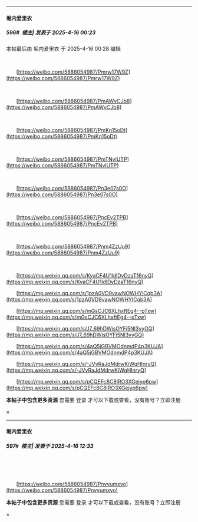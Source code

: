 ﻿
*****

####  堀内爱里衣  
##### 596#         楼主| 发表于 2025-4-16 00:23

 本帖最后由 堀内爱里衣 于 2025-4-16 00:28 编辑 

       

       [https://weibo.com/5886054987/Pmrw17W9Z](https://weibo.com/5886054987/Pmrw17W9Z)

       

       [https://weibo.com/5886054987/PmAWvCJb8](https://weibo.com/5886054987/PmAWvCJb8)

       

       [https://weibo.com/5886054987/PmKn15oDt](https://weibo.com/5886054987/PmKn15oDt)

       

       [https://weibo.com/5886054987/PmTNvlUTP](https://weibo.com/5886054987/PmTNvlUTP)

       

       [https://weibo.com/5886054987/Pn3e07s0O](https://weibo.com/5886054987/Pn3e07s0O)

       

       [https://weibo.com/5886054987/PncEv2TPB](https://weibo.com/5886054987/PncEv2TPB)

       

       [https://weibo.com/5886054987/Pnm4ZzUu9](https://weibo.com/5886054987/Pnm4ZzUu9)

       

       [https://mp.weixin.qq.com/s/KyaCF4U1ldlDyDzaT16nyQ](https://mp.weixin.qq.com/s/KyaCF4U1ldlDyDzaT16nyQ)

       [https://mp.weixin.qq.com/s/1pzA0VD9vawNOWHYlCqb3A](https://mp.weixin.qq.com/s/1pzA0VD9vawNOWHYlCqb3A)

       [https://mp.weixin.qq.com/s/mGsCJC6XLhxftEg4--pTxw](https://mp.weixin.qq.com/s/mGsCJC6XLhxftEg4--pTxw)

       [https://mp.weixin.qq.com/s/J7_69hDWjsOYFi5Nl3vyGQ](https://mp.weixin.qq.com/s/J7_69hDWjsOYFi5Nl3vyGQ)

       [https://mp.weixin.qq.com/s/4aQ5jGBVMOdnmdP4p3KUJA](https://mp.weixin.qq.com/s/4aQ5jGBVMOdnmdP4p3KUJA)

       [https://mp.weixin.qq.com/s/-JVvRaJdMdrwKiWqHInryQ](https://mp.weixin.qq.com/s/-JVvRaJdMdrwKiWqHInryQ)

       [https://mp.weixin.qq.com/s/pCQEFc8C8lRO3XGejyp6pw](https://mp.weixin.qq.com/s/pCQEFc8C8lRO3XGejyp6pw)

<strong>本帖子中包含更多资源</strong>
您需要 登录 才可以下载或查看，没有账号？立即注册 

×


*****

####  堀内爱里衣  
##### 597#         楼主| 发表于 2025-4-16 12:33

       

       

       [https://weibo.com/5886054987/Pnvvumxvo](https://weibo.com/5886054987/Pnvvumxvo) 

<strong>本帖子中包含更多资源</strong>
您需要 登录 才可以下载或查看，没有账号？立即注册 

×

